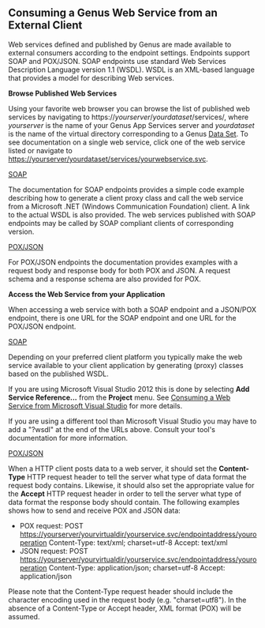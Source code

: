 ## Consuming a Genus Web Service from an External Client

Web services defined and published by Genus are made available to external consumers according to the endpoint settings. Endpoints support SOAP and POX/JSON. SOAP endpoints use standard Web Services Description Language version 1.1 (WSDL). WSDL is an XML-based language that provides a model for describing Web services.

**Browse Published Web Services**

Using your favorite web browser you can browse the list of published web services by navigating to https://*yourserver*/*yourdataset*/services/, where *yourserver* is the name of your Genus App Services server and *yourdataset* is the name of the virtual directory corresponding to a Genus [Data Set](../../defining-the-application-model/general-settings/data-sets.md). To see documentation on a single web service, click one of the web service listed or navigate to [https://yourserver/yourdataset/services/yourwebservice.svc](https://yourserver/yourdataset/services/yourwebservice.svc).

<span style="TEXT-DECORATION: underline">SOAP

The documentation for SOAP endpoints provides a simple code example describing how to generate a client proxy class and call the web service from a Microsoft .NET (Windows Communication Foundation) client. A link to the actual WSDL is also provided. The web services published with SOAP endpoints may be called by SOAP compliant clients of corresponding version.

<span style="TEXT-DECORATION: underline">POX/JSON

For POX/JSON endpoints the documentation provides examples with a request body and response body for both POX and JSON. A request schema and a response schema are also provided for POX.

**Access the Web Service from your Application**

When accessing a web service with both a SOAP endpoint and a JSON/POX endpoint, there is one URL for the SOAP endpoint and one URL for the POX/JSON endpoint.

<span style="TEXT-DECORATION: underline">SOAP

Depending on your preferred client platform you typically make the web service available to your client application by generating (proxy) classes based on the published WSDL.

If you are using Microsoft Visual Studio 2012 this is done by selecting **Add Service Reference...** from the **Project** menu. See [Consuming a Web Service from Microsoft Visual Studio](../../how-to/consuming-a-web-service-from-microsoft-visual-studio.md "Consuming a Web Service from Microsoft Visual Studio") for more details.

If you are using a different tool than Microsoft Visual Studio you may have to add a "?wsdl" at the end of the URLs above. Consult your tool's documentation for more information.

<span style="TEXT-DECORATION: underline">POX/JSON

When a HTTP client posts data to a web server, it should set the **Content-Type** HTTP request header to tell the server what type of data format the request body contains. Likewise, it should also set the appropriate value for the **Accept** HTTP request header in order to tell the server what type of data format the response body should contain. The following examples shows how to send and receive POX and JSON data:

*   POX request: POST [https://yourserver/yourvirtualdir/yourservice.svc/endpointaddress/youroperation](https://yourserver/yourvirtualdir/yourservice.svc/endpointaddress/youroperation) Content-Type: text/xml; charset=utf-8 Accept: text/xml
*   JSON request: POST [https://yourserver/yourvirtualdir/yourservice.svc/endpointaddress/youroperation](https://yourserver/yourvirtualdir/yourservice.svc/endpointaddress/youroperation) Content-Type: application/json; charset=utf-8 Accept: application/json

Please note that the Content-Type request header should include the character encoding used in the request body (e.g. "charset=utf8"). In the absence of a Content-Type or Accept header, XML format (POX) will be assumed.